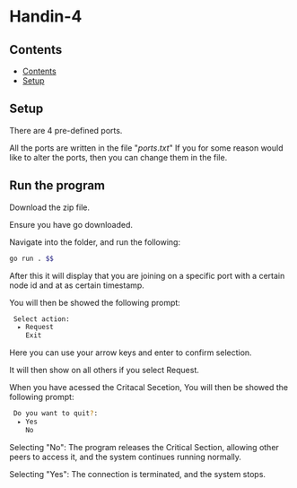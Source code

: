 # Handin-4

## Contents

- [Contents](#Contents)
- [Setup](#Setup)

## Setup

There are 4 pre-defined ports.

All the ports are written in the file "$ports.txt$"
If you for some reason would like to alter the ports, then you can change them in the file.

## Run the program

Download the zip file.

Ensure you have go downloaded.

Navigate into the folder, and run the following: 
``` bash 
go run . $$ 
```

After this it will display that you are joining on a specific port with a certain node id and at as certain timestamp.

You will then be showed the following prompt:
``` bash
 Select action: 
  ▸ Request
    Exit
```
Here you can use your arrow keys and enter to confirm selection.

It will then show on all others if you select Request.

When you have acessed the Critacal Secetion,
You will then be showed the following prompt:
``` bash
 Do you want to quit?: 
  ▸ Yes
    No
```
Selecting "No": The program releases the Critical Section, allowing other peers to access it, and the system continues running normally.

Selecting "Yes": The connection is terminated, and the system stops.




